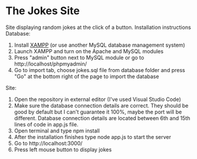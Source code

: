 # The Jokes Site
Site displaying random jokes at the click of a button.
Installation instructions
Database:
1. Install [XAMPP](https://www.apachefriends.org/download.html) (or use another MySQL database management system)
2. Launch XAMPP and turn on the Apache and MySQL modules
3. Press "admin" button next to MySQL module or go to http://localhost/phpmyadmin/
4. Go to import tab, choose jokes.sql file from database folder and press "Go" at the bottom right of the page to import the database

Site:
1. Open the repository in external editor (I've used Visual Studio Code)
2. Make sure the database connection details are correct. They should be good by default but I can't guarantee it 100%, maybe the port will be different. Database connection details are located between 6th and 15th lines of code in app.js file.
3. Open terminal and type npm install
4. After the installation finishes type node app.js to start the server
5. Go to http://localhost:3000/
6. Press left mouse button to display jokes
